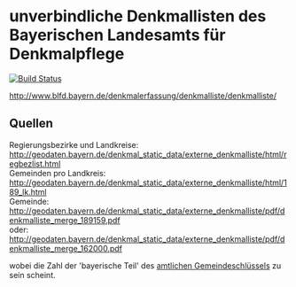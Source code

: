 # unverbindliche Denkmallisten des Bayerischen Landesamts für Denkmalpflege

[![Build Status](https://travis-ci.org/mro/Denkmaeler.svg?branch=master)](https://travis-ci.org/mro/Denkmaeler)

http://www.blfd.bayern.de/denkmalerfassung/denkmalliste/denkmalliste/

## Quellen

Regierungsbezirke und Landkreise: http://geodaten.bayern.de/denkmal_static_data/externe_denkmalliste/html/regbezlist.html  
Gemeinden pro Landkreis: http://geodaten.bayern.de/denkmal_static_data/externe_denkmalliste/html/189_lk.html  
Gemeinde: http://geodaten.bayern.de/denkmal_static_data/externe_denkmalliste/pdf/denkmalliste_merge_189159.pdf  
oder: http://geodaten.bayern.de/denkmal_static_data/externe_denkmalliste/pdf/denkmalliste_merge_162000.pdf

wobei die Zahl der 'bayerische Teil' des
[amtlichen Gemeindeschlüssels](https://de.wikipedia.org/wiki/Amtlicher_Gemeindeschl%C3%BCssel)
zu sein scheint.

